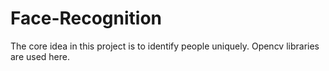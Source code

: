 # Face-Recognition
The core idea in this project is to identify people uniquely. Opencv libraries are used here. 
